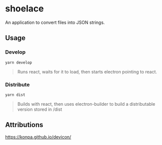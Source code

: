 # shoelace

An application to convert files into JSON strings.

## Usage

### Develop

`yarn develop`

> Runs react, waits for it to load, then starts electron pointing to react.

### Distribute

`yarn dist`

> Builds with react, then uses electron-builder to build a distributable version stored in /dist

## Attributions

https://konpa.github.io/devicon/
